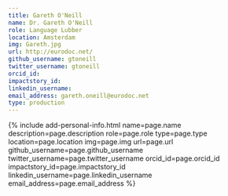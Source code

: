 ```yaml
---
title: Gareth O'Neill
name: Dr. Gareth O'Neill
role: Language Lubber
location: Amsterdam
img: Gareth.jpg
url: http://eurodoc.net/
github_username: gtoneill
twitter_username: gtoneill
orcid_id: 
impactstory_id: 
linkedin_username: 
email_address: gareth.oneill@eurodoc.net
type: production
---
```


<!--HTML / LIQUID stuff to render picture and links  -->
{% include add-personal-info.html name=page.name description=page.description role=page.role type=page.type location=page.location img=page.img url=page.url github_username=page.github_username twitter_username=page.twitter_username orcid_id=page.orcid_id impactstory_id=page.impactstory_id linkedin_username=page.linkedin_username email_address=page.email_address %}

<!-- START OF FREE MARKDOWN  -->
